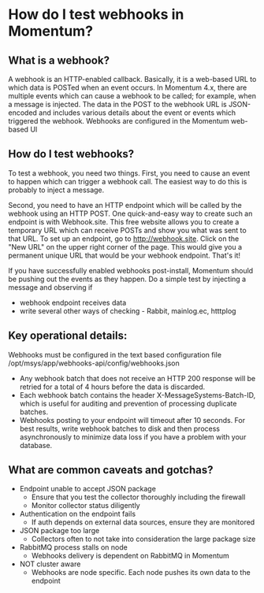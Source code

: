 # How do I test webhooks in Momentum?

## What is a webhook?
A webhook is an HTTP-enabled callback. Basically, it is a web-based URL to which data is POSTed when an event occurs. In Momentum 4.x, there are multiple events which can cause a webhook to be called; for example, when a message is injected. The data in the POST to the webhook URL is JSON-encoded and includes various details about the event or events which triggered the webhook. Webhooks are configured in the Momentum web-based UI 

## How do I test webhooks?
To test a webhook, you need two things. First, you need to cause an event to happen which can trigger a webhook call. The easiest way to do this is probably to inject a message.

Second, you need to have an HTTP endpoint which will be called by the webhook using an HTTP POST. One quick-and-easy way to create such an endpoint is with Webhook.site. This free website allows you to create a temporary URL which can receive POSTs and show you what was sent to that URL. To set up an endpoint, go to http://webhook.site. Click on the "New URL" on the upper right corner of the page. This would give you a permanent unique URL that would be your webhook endpoint. That's it! 

If you have successfully enabled webhooks post-install, Momentum should be pushing out the events as they happen.  Do a simple test by injecting a message and observing if 

- webhook endpoint receives data
- write several other ways of checking - Rabbit, mainlog.ec, htttplog


## Key operational details:

Webhooks must be configured in the text based configuration file /opt/msys/app/webhooks-api/config/webhooks.json 

- Any webhook batch that does not receive an HTTP 200 response will be retried for a total of 4 hours before the data is discarded.
- Each webhook batch contains the header X-MessageSystems-Batch-ID, which is useful for auditing and prevention of processing duplicate batches.
- Webhooks posting to your endpoint will timeout after 10 seconds. For best results, write webhook batches to disk and then process asynchronously to minimize data loss if you have a problem with your database.

## What are common caveats and gotchas?
- Endpoint unable to accept JSON package
    - Ensure that you test the collector thoroughly including the firewall
    - Monitor collector status diligently
- Authentication on the endpoint fails
    - If auth depends on external data sources, ensure they are monitored
- JSON package too large
    - Collectors often to not take into consideration the large package size
- RabbitMQ process stalls on node
    - Webhooks delivery is dependent on RabbitMQ in Momentum
- NOT cluster aware
    - Webhooks are node specific. Each node pushes its own data to the endpoint
